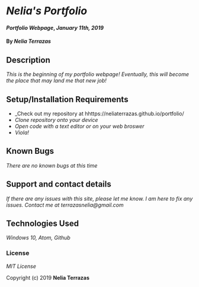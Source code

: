 # _Nelia's Portfolio_

#### _Portfolio Webpage_, _January 11th, 2019_

#### By _Nelia Terrazas_

## Description

_This is the beginning of my portfolio webpage! Eventually, this will become the place that may land me that new job!_

## Setup/Installation Requirements

* _Check out my repository at hhttps://neliaterrazas.github.io/portfolio/
* _Clone repository onto your device_
* _Open code with a text editor or on your web broswer_
* _Viola!_


## Known Bugs

_There are no known bugs at this time_

## Support and contact details

_If there are any issues with this site, please let me know. I am here to fix any issues. Contact me at terrazasnelia@gmail.com_

## Technologies Used

_Windows 10, Atom, Github_

### License

*MIT License*

Copyright (c) 2019 **Nelia Terrazas**
